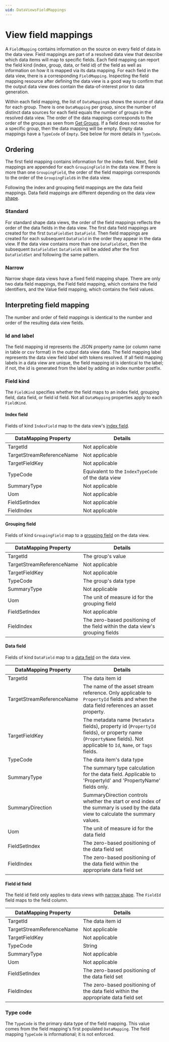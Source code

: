 ```yaml
---
uid: DataViewsFieldMappings
---
```


# View field mappings

A `FieldMapping` contains information on the source on every field of data in the data view. Field mappings are part of a resolved data view that describe which data items will map to specific fields. Each field mapping can report the field kind (index, group, data, or field id) of the field as well as information on how it is mapped via its data mapping. For each field in the data view, there is a corresponding `FieldMapping`. Inspecting the field mapping resource after defining the data view is a good way to confirm that the output data view does contain the data-of-interest prior to data generation.

Within each field mapping, the list of `DataMapping`s shows the source of data for each group. There is one `DataMapping` per group, since the number of distinct data sources for each field equals the number of groups in the resolved data view. The order of the data mappings corresponds to the order of the groups as seen from [Get Groups](xref:ResolvedDataViewAPI#get-groups). If a field does not resolve for a specific group, then the data mapping will be empty. Empty data mappings have a `TypeCode` of `Empty`. See below for more details in `TypeCode`.

## Ordering
The first field mapping contains information for the index field. Next, field mappings are appended for each `GroupingField` in the data view. If there is more than one `GroupingField`, the order of the field mappings corresponds to the order of the `GroupingField`s in the data view.

Following the index and grouping field mappings are the data field mappings. Data field mappings are different depending on the data view [shape](xref:DataViewShape).

### Standard
For standard shape data views, the order of the field mappings reflects the order of the data fields in the data view. The first data field mappings are created for the first `DataFieldSet` `DataField`. Then field mappings are created for each subsequent `DataField` in the order they appear in the data view. If the data view contains more than one `DataFieldSet`, then the subsequent `DataFieldSet` `DataField`s will be added after the first `DataFieldSet` and following the same pattern.

### Narrow
Narrow shape data views have a fixed field mapping shape. There are only two data field mappings, the Field field mapping, which contains the field identifiers, and the Value field mapping, which contains the field values.

## Interpreting field mapping
The number and order of field mappings is identical to the number and order of the resulting data view fields. 

### Id and label
The field mapping id represents the JSON property name (or column name in table or csv format) in the output data view data. The field mapping label represents the data view field label with tokens resolved. If all field mapping labels in a data view are unique, the field mapping id is identical to the label; if not, the id is generated from the label by adding an index number postfix. 

### Field kind
The `FieldKind` specifies whether the field maps to an index field, grouping field, data field, or field id field. Not all `DataMapping` properties apply to each `FieldKind`.

#### Index field
Fields of kind `IndexField` map to the data view's [index field](xref:DataViewsQuickStartDefine#include-the-index-field).

| DataMapping Property | Details |
|--|--|
| TargetId | Not applicable |
| TargetStreamReferenceName | Not applicable |
| TargetFieldKey | Not applicable |
| TypeCode | Equivalent to the `IndexTypeCode` of the data view |
| SummaryType | Not applicable|
| Uom | Not applicable |
| FieldSetIndex | Not applicable |
| FieldIndex | Not applicable |

#### Grouping field
Fields of kind `GroupingField` map to a [grouping field](xref:DataViewsGrouping) on the data view.

| DataMapping Property | Details |
|--|--|
| TargetId | The group's value |
| TargetStreamReferenceName | Not applicable |
| TargetFieldKey | Not applicable |
| TypeCode | The group's data type |
| SummaryType | Not applicable|
| Uom | The unit of measure id for the grouping field |
| FieldSetIndex | Not applicable |
| FieldIndex | The zero-based positioning of the field within the data view's grouping fields |

#### Data field
Fields of kind `DataField` map to a [data field](xref:DataViewsFieldSets) on the data view.

| DataMapping Property | Details |
|--|--|
| TargetId | The data item id |
| TargetStreamReferenceName | The name of the asset stream reference. Only applicable to `PropertyId` fields and when the data field references an asset property. |
| TargetFieldKey | The metadata name (`Metadata` fields), property id (`PropertyId` fields), or property name (`PropertyName` fields). Not applicable to `Id`, `Name`, or `Tags` fields. |
| TypeCode | The data item's data type |
| SummaryType | The summary type calculation for the data field. Applicable to 'PropertyId' and 'PropertyName' fields only. |
| SummaryDirection | SummaryDirection controls whether the start or end index of the summary is used by the data view to calculate the summary values. |
| Uom | The unit of measure id for the data field |
| FieldSetIndex | The zero-based positioning of the data field set |
| FieldIndex | The zero-based positioning of the data field within the appropriate data field set |

#### Field id field
The field id field only applies to data views with [narrow shape](xref:DataViewShape#narrow-shape). The `FieldId` field maps to the field column.

| DataMapping Property | Details |
|--|--|
| TargetId | The data item id |
| TargetStreamReferenceName | Not applicable |
| TargetFieldKey | Not applicable |
| TypeCode | String |
| SummaryType | Not applicable|
| Uom | Not applicable |
| FieldSetIndex | The zero-based positioning of the data field set |
| FieldIndex | The zero-based positioning of the data field within the appropriate data field set |

### Type code
The `TypeCode` is the primary data type of the field mapping. This value comes from the field mapping's first populated `DataMapping`. The field mapping `TypeCode` is informational; it is not enforced.
